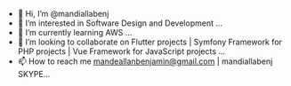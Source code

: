 - 👋 Hi, I’m @mandiallabenj
- 👀 I’m interested in Software Design and Development ...
- 🌱 I’m currently learning AWS ...
- 💞️ I’m looking to collaborate on  Flutter projects | Symfony Framework for PHP projects | Vue Framework for JavaScript projects ...
- 📫 How to reach me mandeallanbenjamin@gmail.com | mandiallabenj SKYPE...

<!---
mandiallabenj/mandiallabenj is a ✨ special ✨ repository because its `README.md` (this file) appears on your GitHub profile.
You can click the Preview link to take a look at your changes.
--->
